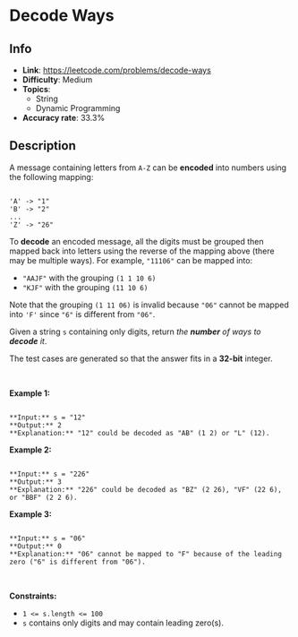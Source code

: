 # Decode Ways

## Info  
- **Link**: https://leetcode.com/problems/decode-ways
- **Difficulty**: Medium  
- **Topics**:   
    - String
    - Dynamic Programming
- **Accuracy rate**: 33.3%  

## Description  
    
A message containing letters from `A-Z` can be **encoded** into numbers using the following mapping:



```

'A' -> "1"
'B' -> "2"
...
'Z' -> "26"

```

To **decode** an encoded message, all the digits must be grouped then mapped back into letters using the reverse of the mapping above (there may be multiple ways). For example, `"11106"` can be mapped into:


* `"AAJF"` with the grouping `(1 1 10 6)`
* `"KJF"` with the grouping `(11 10 6)`


Note that the grouping `(1 11 06)` is invalid because `"06"` cannot be mapped into `'F'` since `"6"` is different from `"06"`.


Given a string `s` containing only digits, return *the **number** of ways to **decode** it*.


The test cases are generated so that the answer fits in a **32-bit** integer.


 


**Example 1:**



```

**Input:** s = "12"
**Output:** 2
**Explanation:** "12" could be decoded as "AB" (1 2) or "L" (12).

```

**Example 2:**



```

**Input:** s = "226"
**Output:** 3
**Explanation:** "226" could be decoded as "BZ" (2 26), "VF" (22 6), or "BBF" (2 2 6).

```

**Example 3:**



```

**Input:** s = "06"
**Output:** 0
**Explanation:** "06" cannot be mapped to "F" because of the leading zero ("6" is different from "06").

```

 


**Constraints:**


* `1 <= s.length <= 100`
* `s` contains only digits and may contain leading zero(s).


  
    